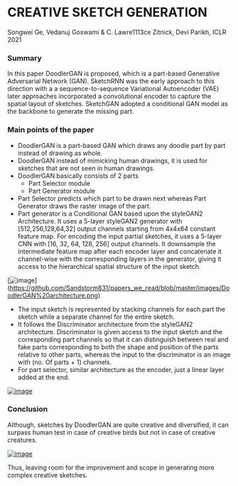 # CREATIVE SKETCH GENERATION
Songwei Ge, Vedanuj Goswami & C. Lawre1113ce Zitnick, Devi Parikh, ICLR 2021
### Summary
In this paper DoodlerGAN is proposed, which is a part-based Generative Adversarial Network (GAN). SketchRNN was the early approach to this direction with a a sequence-to-sequence Variational Autoencoder (VAE) later approaches incorporated a convolutional encoder to capture the spatial layout of sketches.  SketchGAN adopted a conditional GAN model as the backbone to generate the missing part. 
### Main points of the paper
- DoodlerGAN is a part-based GAN which draws any doodle part by part instead of drawing as whole. 
- DoodlerGAN instead of mimicking human drawings, it is used for sketches that are not seen in human drawings.
- DoodlerGAN basically consists of 2 parts
    - Part Selector module 
    - Part Generator module 
- Part Selector predicts which part to be drawn next whereas Part Generator draws the raster image of the part. 
- Part generator is a Conditional GAN based upon the styleGAN2 Architecture. It uses a 5-layer styleGAN2 generator with [512,256,128,64,32] output channels starting from 4x4x64 constant feature map. For encoding the input partial sketches, it uses a 5-layer CNN with [16, 32, 64, 128, 256] output channels. It downsample the intermediate feature map after each encoder layer and concatenate it channel-wise with the corresponding layers in the generator, giving it access to the hierarchical spatial structure of the input sketch. 


[![image](https://user-images.githubusercontent.com/76916164/127901570-e6dc6414-675a-4b39-8ebf-975ac620a2f5.png)]
(https://github.com/Sandstorm831/papers_we_read/blob/master/images/DoodlerGAN%20architecture.png)


- The input sketch is represented by stacking channels for each part the sketch while a separate channel for the entire sketch. 
- It follows the Discriminator architecture from the styleGAN2 architecture. Discriminator is given access to the input sketch and the corresponding part channels so that it can distinguish between real and fake parts corresponding to both the shape and position of the parts relative to other parts, whereas the input to the discriminator is an image with (no. Of parts + 1) channels. 
- For part selector, similar architecture as the encoder, just a linear layer added at the end. 

[![image](https://user-images.githubusercontent.com/76916164/127901684-109844f1-3f08-460e-8169-e21faa89bd00.png)](https://github.com/Sandstorm831/papers_we_read/blob/master/images/Output%20images.png)

### Conclusion
Although, sketches by DoodlerGAN are quite creative and diversified, it can surpass human test in case of creative birds but not in case of creative creatures. 

[![image](https://user-images.githubusercontent.com/76916164/127901759-187eeafb-0626-47e1-adda-42dfe79cb0c2.png)](https://github.com/Sandstorm831/papers_we_read/blob/master/images/Conclusion.png)

Thus, leaving room for the improvement and scope in generating more complex creative sketches. 

